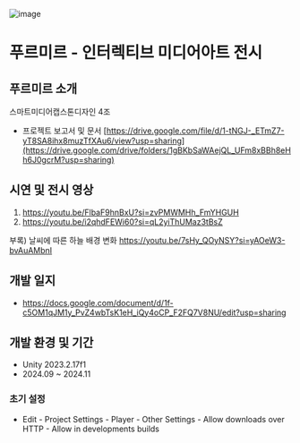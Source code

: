 ![image](https://github.com/user-attachments/assets/685c2f1b-9181-4bbc-a87c-ef1a5518ca00)


# 푸르미르 - 인터렉티브 미디어아트 전시


## 푸르미르 소개
스마트미디어캡스톤디자인 4조
* 프로젝트 보고서 및 문서 [https://drive.google.com/file/d/1-tNGJ-_ETmZ7-yT8SA8ihx8muzTfXAu6/view?usp=sharing](https://drive.google.com/drive/folders/1gBKbSaWAejQL_UFm8xBBh8eHh6J0gcrM?usp=sharing)


## 시연 및 전시 영상
1. https://youtu.be/FlbaF9hnBxU?si=zvPMWMHh_FmYHGUH
2. https://youtu.be/i2qhdFEWi60?si=qL2yiThUMaz3tBsZ

부록) 날씨에 따른 하늘 배경 변화 https://youtu.be/7sHy_QOyNSY?si=yAOeW3-bvAuAMbnI


## 개발 일지
* https://docs.google.com/document/d/1f-c5OM1qJM1y_PvZ4wbTsK1eH_iQy4oCP_F2FQ7V8NU/edit?usp=sharing


## 개발 환경 및 기간
* Unity 2023.2.17f1
* 2024.09 ~ 2024.11


### 초기 설정
* Edit - Project Settings - Player - Other Settings - Allow downloads over HTTP - Allow in developments builds


